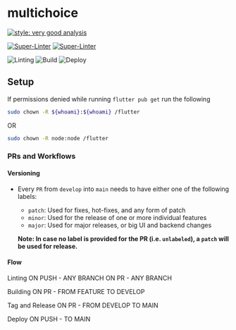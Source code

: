 # multichoice

[![style: very good analysis](https://img.shields.io/badge/style-very_good_analysis-B22C89.svg)](https://pub.dev/packages/very_good_analysis)

[![Super-Linter](https://github.com/ZanderCowboy/multichoice/actions/workflows/build_workflow/badge.svg)](https://github.com/marketplace/actions/super-linter)
[![Super-Linter](https://github.com/<OWNER>/<REPOSITORY>/actions/workflows/<WORKFLOW_FILE_NAME>/badge.svg)](https://github.com/marketplace/actions/super-linter)

![Linting](https://github.com/ZanderCowboy/multichoice/actions/workflows/linting_workflow.yml/badge.svg)
![Build](https://github.com/ZanderCowboy/multichoice/actions/workflows/build_workflow.yml/badge.svg)
![Deploy](https://github.com/ZanderCowboy/multichoice/actions/workflows/deploy_workflow.yml/badge.svg)

## Setup

If permissions denied while running `flutter pub get` run the following

```sh
sudo chown -R ${whoami}:${whoami} /flutter
```

OR

```sh
sudo chown -R node:node /flutter
```

### PRs and Workflows

#### Versioning

- Every `PR` from `develop` into `main` needs to have either one of the following labels:
  - `patch`: Used for fixes, hot-fixes, and any form of patch
  - `minor`: Used for the release of one or more individual features
  - `major`: Used for major releases, or big UI and backend changes
  
  **Note: In case no label is provided for the PR (i.e. `unlabeled`), a `patch` will be used for release.**

#### Flow

Linting
ON PUSH - ANY BRANCH
ON PR - ANY BRANCH

Building
ON PR - FROM FEATURE TO DEVELOP

Tag and Release
ON PR - FROM DEVELOP TO MAIN

Deploy
ON PUSH - TO MAIN
